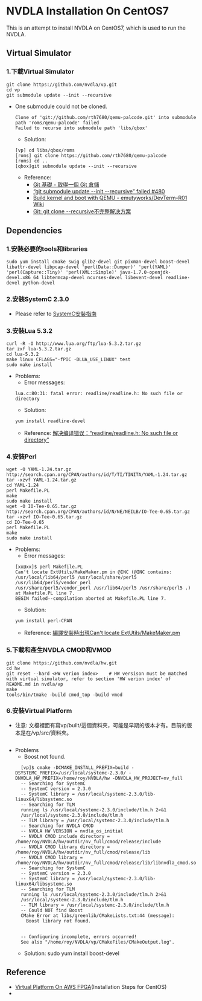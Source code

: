 # NVDLA Installation On CentOS7
This is an attempt to install NVDLA on CentOS7, which is used to run the NVDLA. 
## Virtual Simulator
### 1.下載Virtual Simulator
```
git clone https://github.com/nvdla/vp.git
cd vp
git submodule update --init --recursive
```
* One submodule could not be cloned.
  ```
  Clone of 'git://github.com/rth7680/qemu-palcode.git' into submodule path 'roms/qemu-palcode' failed
  Failed to recurse into submodule path 'libs/qbox'
  ```
  * Solution: 
  ```
  [vp] cd libs/qbox/roms
  [roms] git clone https://github.com/rth7680/qemu-palcode
  [roms] cd ..
  [qbox]git submodule update --init --recursive
  ```
  * Reference:
    * [Git 基礎 - 取得一個 Git 倉儲](https://git-scm.com/book/zh-tw/v2/Git-%E5%9F%BA%E7%A4%8E-%E5%8F%96%E5%BE%97%E4%B8%80%E5%80%8B-Git-%E5%80%89%E5%84%B2)
    * [“git submodule update --init --recursive” failed #480](https://github.com/riscv-collab/riscv-gnu-toolchain/issues/480)
    * [Build kernel and boot with QEMU - emutyworks/DevTerm-R01 Wiki](https://github-wiki-see.page/m/emutyworks/DevTerm-R01/wiki/Build-kernel-and-boot-with-QEMU)
    * [Git: git clone --recursive不完整解决方案](https://blog.csdn.net/felaim/article/details/105690980)

## Dependencies
### 1.安裝必要的tools和libraries
```
sudo yum install cmake swig glib2-devel git pixman-devel boost-devel libattr-devel libpcap-devel 'perl(Data::Dumper)' 'perl(YAML)' 'perl(Capture::Tiny)' 'perl(XML::Simple)' java-1.7.0-openjdk-devel.x86_64 libtermcap-devel ncurses-devel libevent-devel readline-devel python-devel
```
### 2.安裝SystemC 2.3.0
* Please refer to [SystemC安裝指南](https://github.com/Roy-Tsai-myaccount/Tutorials/blob/main/%E3%80%90Installation%E3%80%91SystemC.md)
### 3.安裝Lua 5.3.2
```
curl -R -O http://www.lua.org/ftp/lua-5.3.2.tar.gz
tar zxf lua-5.3.2.tar.gz
cd lua-5.3.2
make linux CFLAGS="-fPIC -DLUA_USE_LINUX" test
sudo make install
```
* Problems:
  * Error messages:  
  ```
  lua.c:80:31: fatal error: readline/readline.h: No such file or directory
  ```
  * Solution:
  ```
  yum install readline-devel
  ```
  * Reference: [解决编译错误：“readline/readline.h: No such file or directory”](https://nanxiao.me/readline-readline-h-no-such-file-or-directory/)
  
### 4.安裝Perl
```
wget -O YAML-1.24.tar.gz http://search.cpan.org/CPAN/authors/id/T/TI/TINITA/YAML-1.24.tar.gz
tar -xzvf YAML-1.24.tar.gz
cd YAML-1.24
perl Makefile.PL
make
sudo make install
wget -O IO-Tee-0.65.tar.gz http://search.cpan.org/CPAN/authors/id/N/NE/NEILB/IO-Tee-0.65.tar.gz
tar -xzvf IO-Tee-0.65.tar.gz
cd IO-Tee-0.65
perl Makefile.PL
make
sudo make install
```
* Problems:
  * Error messages:
  ```
  [xx@xx]$ perl Makefile.PL
  Can't locate ExtUtils/MakeMaker.pm in @INC (@INC contains: /usr/local/lib64/perl5 /usr/local/share/perl5  /usr/lib64/perl5/vendor_perl 
  /usr/share/perl5/vendor_perl /usr/lib64/perl5 /usr/share/perl5 .) at Makefile.PL line 7.
  BEGIN failed--compilation aborted at Makefile.PL line 7.
  ```
  * Solution: 
  ```
  yum install perl-CPAN
  ```
  * Reference: [編譯安裝時出現Can't locate ExtUtils/MakeMaker.pm](https://blog.xuite.net/tailsice/twblog/204924951-%E7%B7%A8%E8%AD%AF%E5%AE%89%E8%A3%9D%E6%99%82%E5%87%BA%E7%8F%BECan't+locate+ExtUtils%2FMakeMaker.pm#)


### 5.下載和產生NVDLA CMOD和VMOD
```
git clone https://github.com/nvdla/hw.git
cd hw
git reset --hard <HW verion index>    # HW versison must be matched with virtual simulator, refer to section 'HW verion index' of README.md in nvdla/vp
make
tools/bin/tmake -build cmod_top -build vmod
```

### 6.安裝Virtual Platform
* 注意: 文檔裡面有寫vp/built/這個資料夾，可能是早期的版本才有。目前的版本是在/vp/src/資料夾。
```

```
* Problems
  * Boost not found.
  ```
    [vp]$ cmake -DCMAKE_INSTALL_PREFIX=build -DSYSTEMC_PREFIX=/usr/local/systemc-2.3.0/ -DNVDLA_HW_PREFIX=/home/roy/NVDLA/hw -DNVDLA_HW_PROJECT=nv_full
    -- Searching for SystemC
    -- SystemC version = 2.3.0
    -- SystemC library = /usr/local/systemc-2.3.0/lib-linux64/libsystemc.so
    -- Searching for TLM
    running ls /usr/local/systemc-2.3.0/include/tlm.h 2>&1
    /usr/local/systemc-2.3.0/include/tlm.h
    -- TLM library = /usr/local/systemc-2.3.0/include/tlm.h
    -- Searching for NVDLA CMOD
    -- NVDLA HW VERSION = nvdla_os_initial
    -- NVDLA CMOD include directory = /home/roy/NVDLA/hw/outdir/nv_full/cmod/release/include
    -- NVDLA CMOD library directory = /home/roy/NVDLA/hw/outdir/nv_full/cmod/release/lib
    -- NVDLA CMOD library = /home/roy/NVDLA/hw/outdir/nv_full/cmod/release/lib/libnvdla_cmod.so
    -- Searching for SystemC
    -- SystemC version = 2.3.0
    -- SystemC library = /usr/local/systemc-2.3.0/lib-linux64/libsystemc.so
    -- Searching for TLM
    running ls /usr/local/systemc-2.3.0/include/tlm.h 2>&1
    /usr/local/systemc-2.3.0/include/tlm.h
    -- TLM library = /usr/local/systemc-2.3.0/include/tlm.h
    -- Could NOT find Boost
    CMake Error at libs/greenlib/CMakeLists.txt:44 (message):
      Boost library not found.


    -- Configuring incomplete, errors occurred!
    See also "/home/roy/NVDLA/vp/CMakeFiles/CMakeOutput.log".
  ```
  * Solution:  sudo yum install boost-devel
## Reference 
* [Virtual Platform On AWS FPGA](http://nvdla.org/vp_fpga.html)(Installation Steps for CentOS)
* 











